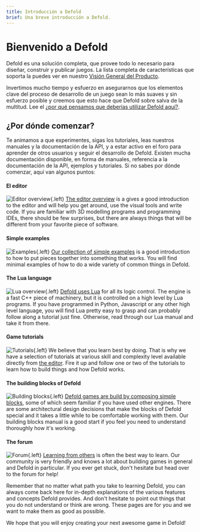 ```yaml
---
title: Introducción a Defold
brief: Una breve introducción a Defold.
---
```


# Bienvenido a Defold

Defold es una solución completa, que provee todo lo necesario para diseñar, construir y publicar juegos. La lista completa de características que soporta la puedes ver en nuestro [Visión General del Producto](/product).

Invertimos mucho tiempo y esfuerzo en asegurarnos que los elementos clave del proceso de desarrollo de un juego sean lo más suaves y sin esfuerzo posible y creemos que esto hace que Defold sobre salva de la multitud. Lee el [¿por qué pensamos que deberías utilizar Defold aquí?](/why).

## ¿Por dónde comenzar?

Te animamos a que experimentes, sigas los tutoriales, leas nuestros manuales y la documentación de la API, y a estar activo en el foro para aprender de otros usuarios y seguir el desarrollo de Defold. Existen mucha documentación disponible, en forma de manuales, referencia a la documentación de la API, ejemplos y tutoriales. Si no sabes por dónde comenzar, aquí van algunos puntos:

#### El editor
![Editor overview](images/introduction/editor.png){.left} [The editor overview](/manuals/editor/) is a gives a good introduction to the editor and will help you get around, use the visual tools and write code. If you are familiar with 3D modelling programs and programming IDEs, there should be few surprises, but there are always things that will be different from your favorite piece of software.

#### Simple examples
![Examples](images/introduction/examples.jpg){.left} [Our collection of simple examples](/examples/) is a good introduction to how to put pieces together into something that works. You will find minimal examples of how to do a wide variety of common things in Defold.

#### The Lua language
![Lua overview](images/introduction/lua.png){.left} [Defold uses Lua](/manuals/lua/) for all its logic control. The engine is a fast C++ piece of machinery, but it is controlled on a high level by Lua programs. If you have programmed in Python, Javascript or any other high level language, you will find Lua pretty easy to grasp and can probably follow along a tutorial just fine. Otherwise, read through our Lua manual and take it from there.

#### Game tutorials
![Tutorials](images/introduction/tutorials.jpg){.left} We believe that you learn best by doing. That is why we have a selection of tutorials at various skill and complexity level available directly from [the editor](/manuals/editor/). Fire it up and follow one or two of the tutorials to learn how to build things and how Defold works.

#### The building blocks of Defold
![Building blocks](images/introduction/building_blocks.png){.left} [Defold games are build by composing simple blocks](/manuals/building-blocks/), some of which seem familiar if you have used other engines. There are some architectural design decisions that make the blocks of Defold special and it takes a little while to be comfortable working with them. Our building blocks manual is a good start if you feel you need to understand thoroughly how it's working.

#### The forum
![Forum](images/introduction/forum.jpg){.left} [Learning from others](//forum.defold.com/) is often the best way to learn. Our community is very friendly and knows a lot about building games in general and Defold in particular. If you ever get stuck, don't hesitate but head over to the forum for help!

Remember that no matter what path you take to learning Defold, you can always come back here for in-depth explanations of the various features and concepts Defold provides. And don't hesitate to point out things that you do not understand or think are wrong. These pages are for you and we want to make them as good as possible.

We hope that you will enjoy creating your next awesome game in Defold!
